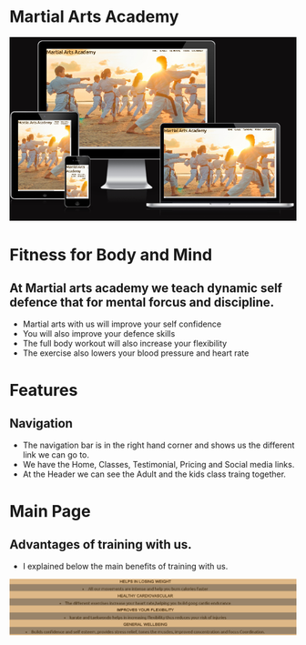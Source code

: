  # Martial Arts Academy

 
<img src="assets/images/Martial-Arts-Academy.PNG">

# Fitness for Body and Mind
## At Martial arts academy we teach dynamic self defence that for mental forcus and discipline.
* Martial arts with us will improve your self confidence
* You will also improve your defence skills
* The full body workout will also increase your flexibility
* The exercise also lowers your blood pressure and heart rate

# Features
## Navigation 
* The navigation bar is in the right hand corner and shows us the different link we can go to.
* We have the Home, Classes, Testimonial, Pricing and Social media links.
* At the Header we can see the Adult and the kids class traing together.

# Main Page
## Advantages of training with us.
* I explained below the main benefits of training with us.

<img src="assets/images/benefits.png">
